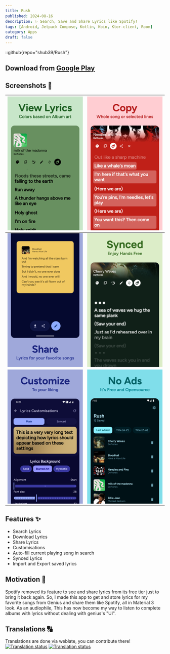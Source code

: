 ```yaml
---
title: Rush
published: 2024-08-16
description: ✨️ Search, Save and Share Lyrics like Spotify!
tags: [Android, Jetpack Compose, Kotlin, Koin, Ktor-client, Room]
category: Apps
draft: false
---
```


::github{repo="shub39/Rush"}

## Download from [Google Play](https://play.google.com/store/apps/details?id=com.shub39.rush.play)

## Screenshots 📱
| ![1](https://raw.githubusercontent.com/shub39/Rush/refs/heads/master/fastlane/metadata/android/en-US/images/phoneScreenshots/1.png) | ![2](https://raw.githubusercontent.com/shub39/Rush/refs/heads/master/fastlane/metadata/android/en-US/images/phoneScreenshots/2.png) |
|:-:|:-:|
| ![3](https://raw.githubusercontent.com/shub39/Rush/refs/heads/master/fastlane/metadata/android/en-US/images/phoneScreenshots/3.png) | ![4](https://raw.githubusercontent.com/shub39/Rush/refs/heads/master/fastlane/metadata/android/en-US/images/phoneScreenshots/4.png) |
| ![5](https://raw.githubusercontent.com/shub39/Rush/refs/heads/master/fastlane/metadata/android/en-US/images/phoneScreenshots/5.png) | ![6](https://raw.githubusercontent.com/shub39/Rush/refs/heads/master/fastlane/metadata/android/en-US/images/phoneScreenshots/6.png) |

## Features ✨
- Search Lyrics
- Download Lyrics
- Share Lyrics
- Customisations
- Auto-fill current playing song in search 
- Synced Lyrics
- Import and Export saved lyrics

## Motivation 💭
Spotify removed its feature to see and share lyrics from its free tier just to bring it back again. 
So, I made this app to get and store lyrics for my favorite songs from Genius and share them like Spotify,
all in Material 3 look. As an audiophile, This has now become my way to listen to complete albums with lyrics without 
dealing with genius's "UI".

## Translations 🔠
Translations are done via weblate, you can contribute there!
[<img src="https://hosted.weblate.org/widget/rush/multi-auto.svg" alt="Translation status" />](https://hosted.weblate.org/engage/rush/)
[<img src="https://hosted.weblate.org/widget/rush/287x66-grey.png" alt="Translation status" />](https://hosted.weblate.org/engage/rush/)